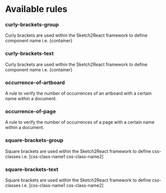 # Available rules

### curly-brackets-group

Curly brackets are used within the Sketch2React framework to define component name i.e. {container}

### curly-brackets-text

Curly brackets are used within the Sketch2React framework to define component name i.e. {container}

### occurrence-of-artboard

A rule to verify the number of occurrences of an artboard with a certain name within a document.

### occurrence-of-page

A rule to verify the number of occurrences of a page with a certain name within a document.

### square-brackets-group

Square brackets are used within the Sketch2React framework to define css-classes i.e.
[css-class-name1 css-class-name2]

### square-brackets-text

Square brackets are used within the Sketch2React framework to define css-classes i.e.
[css-class-name1 css-class-name2]
